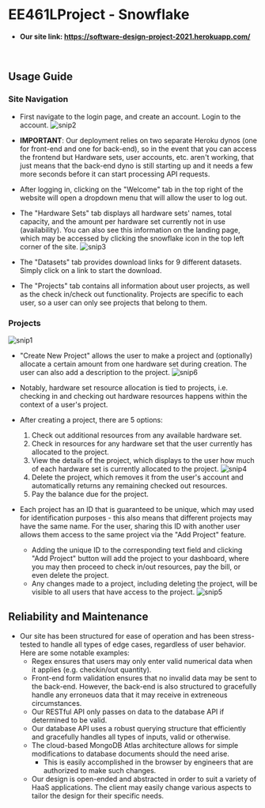 # EE461LProject - Snowflake
- **Our site link: https://software-design-project-2021.herokuapp.com/**
<br />

## Usage Guide

### Site Navigation
- First navigate to the login page, and create an account. Login to the account.
![snip2](https://user-images.githubusercontent.com/47447913/116938378-4fabd100-ac30-11eb-82c8-480f78b7c1ae.PNG)

- **IMPORTANT**: Our deployment relies on two separate Heroku dynos (one for front-end and one for back-end), so in the event that you can access the frontend but Hardware sets, user accounts, etc. aren't working, that just means that the back-end dyno is still starting up and it needs a few more seconds before it can start processing API requests.
- After logging in, clicking on the "Welcome" tab in the top right of the website will open a dropdown menu that will allow the user to log out.
- The "Hardware Sets" tab displays all hardware sets' names, total capacity, and the amount per hardware set currently not in use (availability). You can also see this information on the landing page, which may be accessed by clicking the snowflake icon in the top left corner of the site.
  ![snip3](https://user-images.githubusercontent.com/47447913/116938561-8f72b880-ac30-11eb-95cc-c34c4f147d79.PNG)
- The "Datasets" tab provides download links for 9 different datasets. Simply click on a link to start the download.
- The "Projects" tab contains all information about user projects, as well as the check in/check out functionality. Projects are specific to each user, so a user can only see projects that belong to them.

### Projects
![snip1](https://user-images.githubusercontent.com/47447913/116938293-24c17d00-ac30-11eb-82a7-22d0aabf09a1.PNG)
- "Create New Project" allows the user to make a project and (optionally) allocate a certain amount from one hardware set during creation. The user can also add a description to the project.
  ![snip6](https://user-images.githubusercontent.com/47447913/116939020-3ce5cc00-ac31-11eb-98b8-19c4f568001c.PNG)

- Notably, hardware set resource allocation is tied to projects, i.e. checking in and checking out hardware resources happens within the context of a user's project.
- After creating a project, there are 5 options:
  1. Check out additional resources from any available hardware set.
  2. Check in resources for any hardware set that the user currently has allocated to the project.
  3. View the details of the project, which displays to the user how much of each hardware set is currently allocated to the project.
  ![snip4](https://user-images.githubusercontent.com/47447913/116938654-bcbf6680-ac30-11eb-85e4-5233a6836cd2.PNG)
  4. Delete the project, which removes it from the user's account and automatically returns any remaining checked out resources.
  5. Pay the balance due for the project.

- Each project has an ID that is guaranteed to be unique, which may used for identification purposes - this also means that different projects may have the same name. For the user, sharing this ID with another user allows them access to the same project via the "Add Project" feature.
  - Adding the unique ID to the corresponding text field and clicking "Add Project" button will add the project to your dashboard, where you may then proceed to check in/out resources, pay the bill, or even delete the project.
  - Any changes made to a project, including deleting the project, will be visible to all users that have access to the project.
  ![snip5](https://user-images.githubusercontent.com/47447913/116938804-f09a8c00-ac30-11eb-836e-ce1701a2112b.PNG)

## Reliability and Maintenance
- Our site has been structured for ease of operation and has been stress-tested to handle all types of edge cases, regardless of user behavior. Here are some notable examples:
  - Regex ensures that users may only enter valid numerical data when it applies (e.g. checkin/out quantity).
  - Front-end form validation ensures that no invalid data may be sent to the back-end. However, the back-end is also structured to gracefully handle any erroneuos data that it may receive in extreneous circumstances.
  - Our RESTful API only passes on data to the database API if determined to be valid.
  - Our database API uses a robust querying structure that efficiently and gracefully handles all types of inputs, valid or otherwise.
  - The cloud-based MongoDB Atlas architecture allows for simple modifications to database documents should the need arise.
    - This is easily accomplished in the browser by engineers that are authorized to make such changes. 
  - Our design is open-ended and abstracted in order to suit a variety of HaaS applications. The client may easily change various aspects to tailor the design for their specific needs.
